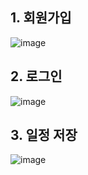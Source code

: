 ## 1. 회원가입
![image](https://github.com/user-attachments/assets/ba3beb58-b23d-4254-8584-01dd44809ab7)

## 2. 로그인
![image](https://github.com/user-attachments/assets/eeee13ca-33b2-4c76-a85d-24af98debb59)

## 3. 일정 저장
![image](https://github.com/user-attachments/assets/c1e361aa-9b1b-4576-8e9b-e31e9673ee0d)

